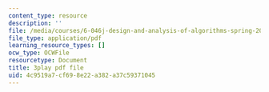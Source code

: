 ```yaml
---
content_type: resource
description: ''
file: /media/courses/6-046j-design-and-analysis-of-algorithms-spring-2015/4c9519a7cf698e22a382a37c59371045_TOb1tuEZ2X4.pdf
file_type: application/pdf
learning_resource_types: []
ocw_type: OCWFile
resourcetype: Document
title: 3play pdf file
uid: 4c9519a7-cf69-8e22-a382-a37c59371045
---
```

